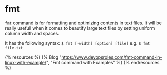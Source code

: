 # fmt

`fmt` command is for formatting and optimizing contents in text files. It will be really usefull when it comes to beautify large text files by setting uniform column width and spaces.

It has the following syntax: `$ fmt [-width] [option] [file]` e.g. `$ fmt file.txt`

{% resources %}
  {% Blog "https://www.devopsroles.com/fmt-command-in-linux-with-example/", "Fmt command with Examples" %}
{% endresources %}